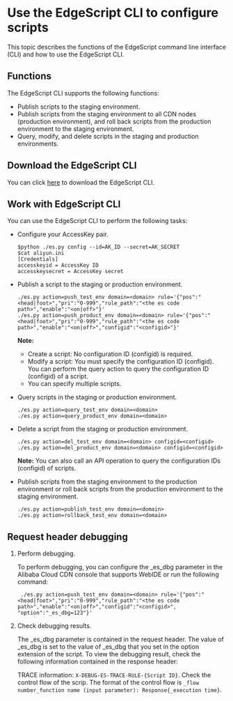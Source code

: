 # Use the EdgeScript CLI to configure scripts

This topic describes the functions of the EdgeScript command line interface \(CLI\) and how to use the EdgeScript CLI.

## Functions

The EdgeScript CLI supports the following functions:

-   Publish scripts to the staging environment.
-   Publish scripts from the staging environment to all CDN nodes \(production environment\), and roll back scripts from the production environment to the staging environment.
-   Query, modify, and delete scripts in the staging and production environments.

## Download the EdgeScript CLI

You can click [here](http://docs-aliyun.cn-hangzhou.oss.aliyun-inc.com/assets/attach/113904/cn_zh/1580886874093/openapi-es-tools-master-b7a3ee97c5d23b5885d8e0ed5fa674b10f83d9e5.zip) to download the EdgeScript CLI.

## Work with EdgeScript CLI

You can use the EdgeScript CLI to perform the following tasks:

-   Configure your AccessKey pair.

    ```
    $python ./es.py config --id=AK_ID --secret=AK_SECRET
    $cat aliyun.ini
    [Credentials]
    accesskeyid = AccessKey ID
    accesskeysecret = AccessKey secret
    ```

-   Publish a script to the staging or production environment.

    ```
    ./es.py action=push_test_env domain=<domain> rule='{"pos":"<head|foot>","pri":"0-999","rule_path":"<the es code path>","enable":"<on|off>"}'
    ./es.py action=push_product_env domain=<domain> rule='{"pos":"<head|foot>","pri":"0-999","rule_path":"<the es code path>","enable":"<on|off>","configid":"<configid>"}'                    
    ```

    **Note:**

    -   Create a script: No configuration ID \(configid\) is required.
    -   Modify a script: You must specify the configuration ID \(configid\). You can perform the query action to query the configuration ID \(configid\) of a script.
    -   You can specify multiple scripts.
-   Query scripts in the staging or production environment.

    ```
    ./es.py action=query_test_env domain=<domain>
    ./es.py action=query_product_env domain=<domain>
    ```

-   Delete a script from the staging or production environment.

    ```
    ./es.py action=del_test_env domain=<domain> configid=<configid>
    ./es.py action=del_product_env domain=<domain> configid=<configid>                  
    ```

    **Note:** You can also call an API operation to query the configuration IDs \(configid\) of scripts.

-   Publish scripts from the staging environment to the production environment or roll back scripts from the production environment to the staging environment.

    ```
    ./es.py action=publish_test_env domain=<domain>
    ./es.py action=rollback_test_env domain=<domain>
    ```


## Request header debugging

1.  Perform debugging.

    To perform debugging, you can configure the \_es\_dbg parameter in the Alibaba Cloud CDN console that supports WebIDE or run the following command:

    ```
     ./es.py action=push_test_env domain=<domain> rule='{"pos":"<head|foot>","pri":"0-999","rule_path":"<the es code path>","enable":"<on|off>","configid":"<configid>", "option":"_es_dbg=123"}'
    ```

2.  Check debugging results.

    The \_es\_dbg parameter is contained in the request header. The value of \_es\_dbg is set to the value of \_es\_dbg that you set in the option extension of the script. To view the debugging result, check the following information contained in the response header:

    TRACE information: `X-DEBUG-ES-TRACE-RULE-{Script ID}`. Check the control flow of the scrip. The format of the control flow is `_flow number_function name (input parameter): Response{_execution time}`.


